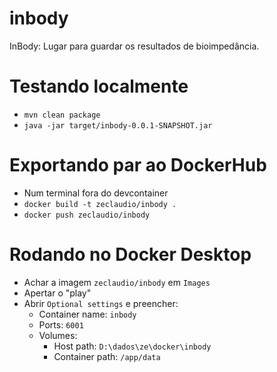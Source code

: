 # inbody
InBody: Lugar para guardar os resultados de bioimpedância.

# Testando localmente

* `mvn clean package`
* `java -jar target/inbody-0.0.1-SNAPSHOT.jar`

# Exportando par ao DockerHub

* Num terminal fora do devcontainer
* `docker build -t zeclaudio/inbody .`
* `docker push zeclaudio/inbody`

# Rodando no Docker Desktop

* Achar a imagem `zeclaudio/inbody` em `Images`
* Apertar o "play"
* Abrir `Optional settings` e preencher:
  * Container name: `inbody`
  * Ports: `6001`
  * Volumes:
    * Host path: `D:\dados\ze\docker\inbody`
    * Container path: `/app/data`
